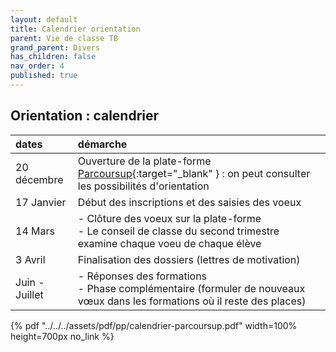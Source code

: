 ```yaml
---
layout: default
title: Calendrier orientation
parent: Vie de classe TB
grand_parent: Divers
has_children: false
nav_order: 4
published: true
---
```

## Orientation : calendrier

| **dates** |  **démarche** |
| :--------- | :------- |
| 20 décembre | Ouverture de la plate-forme [Parcoursup](https://parcoursup.fr/){:target="_blank" } : on peut consulter les possibilités d'orientation | 
| 17 Janvier | Début des inscriptions et des saisies des voeux  |
| 14 Mars |  - Clôture des voeux sur la plate-forme <br> - Le conseil de classe du second trimestre examine chaque voeu de chaque élève |
| 3 Avril  | Finalisation des dossiers (lettres de motivation)  |
| Juin - Juillet  | - Réponses des formations <br> - Phase complémentaire (formuler de nouveaux vœux dans les formations où il reste des places)  |

{% pdf "../../../assets/pdf/pp/calendrier-parcoursup.pdf" width=100% height=700px no_link %}
